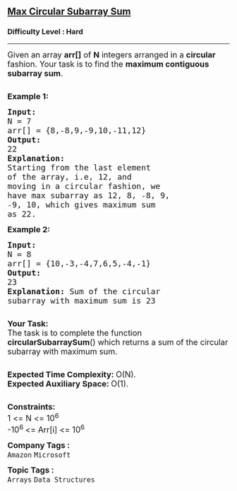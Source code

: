 <h2><a href="https://practice.geeksforgeeks.org/problems/max-circular-subarray-sum-1587115620/1?page=1&difficulty[]=2&company[]=Amazon&sortBy=submissions">Max Circular Subarray Sum</a></h2><h3>Difficulty Level : Hard</h3><hr><div class="problems_problem_content__Xm_eO"><p><span style="font-size: 18px;">Given an array <strong>arr[]</strong> of <strong>N</strong> integers arranged in a <strong>circular</strong> fashion. Your task is to find&nbsp;the <strong>maximum contiguous subarray sum</strong>.</span></p>
<p><br><span style="font-size: 18px;"><strong>Example 1:</strong></span></p>
<pre><span style="font-size: 18px;"><strong>Input:
</strong>N = 7
arr[] = {8,-8,9,-9,10,-11,12}
<strong>Output:
</strong>22<strong>
Explanation:
</strong></span><span style="font-size: 18px;">Starting from the last element
of the array, i.e, 12, and 
moving in a circular fashion, we 
have max subarray as 12, 8, -8, 9, 
-9, 10, which gives maximum sum 
as 22.</span></pre>
<p><span style="font-size: 18px;"><strong>Example 2:</strong></span></p>
<pre><span style="font-size: 18px;"><strong>Input:
</strong>N = 8
arr[] = {10,-3,-4,7,6,5,-4,-1}
<strong>Output:
</strong>23<strong>
Explanation: </strong>Sum of the circular 
subarray with maximum sum is 23</span>
</pre>
<p><br><span style="font-size: 18px;"><strong>Your Task:</strong><br>The task is to complete the function <strong>circularSubarraySum</strong>() which returns a sum of the circular subarray with maximum sum.</span></p>
<p><br><span style="font-size: 18px;"><strong>Expected Time Complexity:&nbsp;</strong>O(N).<br><strong>Expected Auxiliary Space:&nbsp;</strong>O(1).</span></p>
<p><br><span style="font-size: 18px;"><strong>Constraints:</strong><br>1 &lt;= N &lt;= 10<sup>6</sup><br>-10<sup>6 </sup>&lt;= Arr[i] &lt;= 10<sup>6</sup></span></p></div><p><span style=font-size:18px><strong>Company Tags : </strong><br><code>Amazon</code>&nbsp;<code>Microsoft</code>&nbsp;<br><p><span style=font-size:18px><strong>Topic Tags : </strong><br><code>Arrays</code>&nbsp;<code>Data Structures</code>&nbsp;